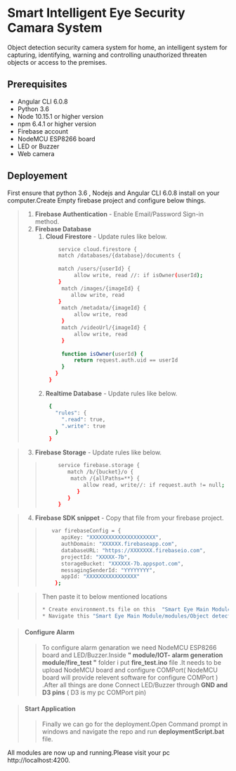 # Smart Intelligent Eye Security Camara System
 Object detection security camera system for home, an intelligent system for capturing, identifying, warning
and controlling unauthorized threaten objects or access to the premises.

## Prerequisites
 * Angular CLI 6.0.8
 * Python 3.6 
 * Node 10.15.1 or higher version
 * npm 6.4.1 or higher version
 * Firebase account
 * NodeMCU ESP8266 board
 * LED or Buzzer
 * Web camera

## Deployement

First ensure that python 3.6 , Nodejs and Angular CLI 6.0.8 install on your computer.Create Empty firebase project and configure below things.
> 1. **Firebase Authentication** - Enable Email/Password Sign-in method.
> 2. **Firebase Database** 
>     1. **Cloud Firestore** - Update rules like below.
>         ```bash
>             service cloud.firestore {
>             match /databases/{database}/documents {
>          
>             match /users/{userId} {
>                  allow write, read //: if isOwner(userId);
>             }
>              match /images/{imageId} {
>                 allow write, read 
>             }
>              match /metadata/{imageId} {
>                  allow write, read 
>              }
>              match /videoUrl/{imageId} {
>                  allow write, read 
>              }
>             
>              function isOwner(userId) {
>                  return request.auth.uid == userId
>              }
>            }
>          }
>     2. **Realtime Database** - Update rules like below.
>         ```bash
>          {
>            "rules": {
>              ".read": true,
>              ".write": true
>            }
>          }

> 3. **Firebase Storage** - Update rules like below.
>> ```bash
>>      service firebase.storage {
>>         match /b/{bucket}/o {
>>          match /{allPaths=**} {
>>              allow read, write//: if request.auth != null;
>>            }
>>         }
>>      }

> 4. **Firebase SDK snippet** - Copy that file from your firebase project.
>> ```bash
>>    var firebaseConfig = {
>>       apiKey: "XXXXXXXXXXXXXXXXXXXXX",
>>       authDomain: "XXXXXX.firebaseapp.com",
>>       databaseURL: "https://XXXXXXX.firebaseio.com",
>>       projectId: "XXXXX-7b",
>>       storageBucket: "XXXXXX-7b.appspot.com",
>>       messagingSenderId: "YYYYYYYY",
>>       appId: "XXXXXXXXXXXXXXXX"
>>     };

>> Then paste it to below mentioned locations
>> ```bash
>> * Create environment.ts file on this  "Smart Eye Main Module/src/environments/environment.ts" path and paste on it.
>> * Navigate this "Smart Eye Main Module/modules/Object detection module/templates/index.html" path and paste it inside index.html file.

> #### Configure Alarm 
>> To configure alarm genaration we need NodeMCU ESP8266 board and LED/Buzzer.Inside **" module/IOT- alarm generation module/fire_test "** folder i put **fire_test.ino** file .It needs to be upload NodeMCU board and configure COMPort( NodeMCU board will provide relevent software for configure COMPort ) .After all things are done Connect LED/Buzzer through **GND and D3 pins** ( D3 is my pc COMPort pin)

> #### Start Application
>> Finally we can go for the deployment.Open Command prompt in windows and navigate the repo and run **deploymentScript.bat** file.

All modules are now up and running.Please visit your pc http://localhost:4200.
